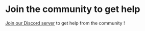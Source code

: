 # Join the community to get help

[Join our Discord server](https://discord.gg/vP5Hpma9) to get help from the community !